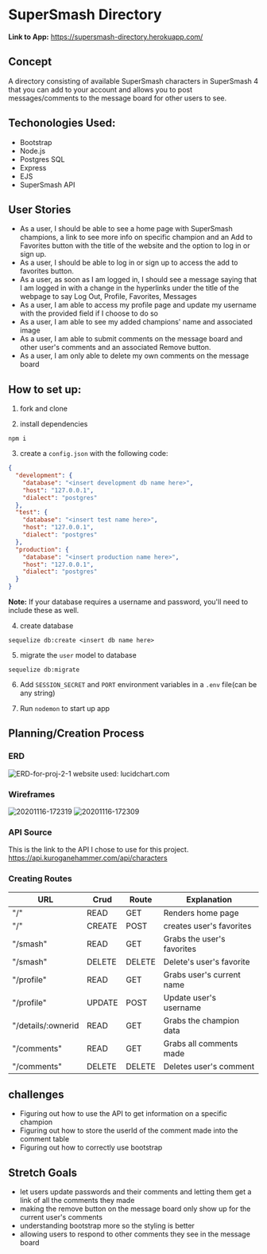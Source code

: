 # SuperSmash Directory
**Link to App:** https://supersmash-directory.herokuapp.com/
## Concept
A directory consisting of available SuperSmash characters in SuperSmash 4 that you can add to your account and allows you to post messages/comments to the message board for other users to see.

## Techonologies Used:
* Bootstrap
* Node.js
* Postgres SQL
* Express
* EJS
* SuperSmash API

## User Stories
* As a user, I should be able to see a home page with SuperSmash champions, a link to see more info on specific champion and an Add to Favorites button with the title of the website and the option to log in or sign up.
* As a user, I should be able to log in or sign up to access the add to favorites button. 
* As a user, as soon as I am logged in, I should see a message saying that I am logged in with a change in the hyperlinks under the title of the webpage to say Log Out, Profile, Favorites, Messages
* As a user, I am able to access my profile page and update my username with the provided field if I choose to do so
* As a user, I am able to see my added champions' name and associated image
* As a user, I am able to submit comments on the message board and other user's comments and an associated Remove button.
* As a user, I am only able to delete my own comments on the message board

## How to set up:
1. fork and clone

2. install dependencies
```
npm i
```

3. create a `config.json` with the following code:
```json
{
  "development": {
    "database": "<insert development db name here>",
    "host": "127.0.0.1",
    "dialect": "postgres"
  },
  "test": {
    "database": "<insert test name here>",
    "host": "127.0.0.1",
    "dialect": "postgres"
  },
  "production": {
    "database": "<insert production name here>",
    "host": "127.0.0.1",
    "dialect": "postgres"
  }
}
```

**Note:** If your database requires a username and password, you'll need to include these as well.

4. create database
```
sequelize db:create <insert db name here>
```
5. migrate the `user` model to database
```
sequelize db:migrate
```
6. Add `SESSION_SECRET` and `PORT` environment variables in a `.env` file(can be any string)

7. Run `nodemon` to start up app

## Planning/Creation Process
### ERD
<img src='https://i.postimg.cc/Hxvfw2G0/ERD-for-proj-2-1.png' border='0' alt='ERD-for-proj-2-1'/>
website used: lucidchart.com

### Wireframes
<img src='https://i.postimg.cc/0N0vwD2Z/20201116-172319.jpg' border='0' alt='20201116-172319'/>
<img src='https://i.postimg.cc/k53M87NM/20201116-172309.jpg' border='0' alt='20201116-172309'/>

### API Source
This is the link to the API I chose to use for this project.
https://api.kuroganehammer.com/api/characters

### Creating Routes
| URL               | Crud  | Route | Explanation                |
| ------------------| ------| ------|----------------------------|
| "/"               | READ  | GET   |Renders home page          |
| "/"               | CREATE| POST  |creates user's favorites   |
| "/smash"          | READ  | GET   |Grabs the user's favorites |
| "/smash"          | DELETE| DELETE|Delete's user's favorite   |
| "/profile"        | READ  | GET   |Grabs user's current name  |
| "/profile"        | UPDATE| POST  |Update user's username     |
| "/details/:ownerid| READ  | GET   |Grabs the champion data    |
| "/comments"       | READ  | GET   |Grabs all comments made    |
| "/comments"       | DELETE| DELETE|Deletes user's comment     |

## challenges
* Figuring out how to use the API to get information on a specific champion
* Figuring out how to store the userId of the comment made into the comment table
* Figuring out how to correctly use bootstrap

## Stretch Goals
* let users update passwords and their comments and letting them get a link of all the comments they made
* making the remove button on the message board only show up for the current user's comments
* understanding bootstrap more so the styling is better
* allowing users to respond to other comments they see in the message board
